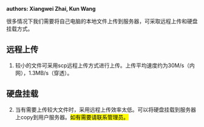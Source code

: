 **authors: Xiangwei Zhai, Kun Wang**

很多情况下我们需要将自己电脑的本地文件上传到服务器，可采取远程上传和硬盘挂载方式。
## 远程上传
1.	较小的文件可采用scp远程上传方式进行上传。上传平均速度约为30M/s（内网），1.3MB/s（穿透）。
## 硬盘挂载
2.	当有需要上传较大文件时，采用远程上传效率太低。可以将硬盘挂载到服务器上copy到用户服务器。<mark>如有需要请联系管理员。</mark>
